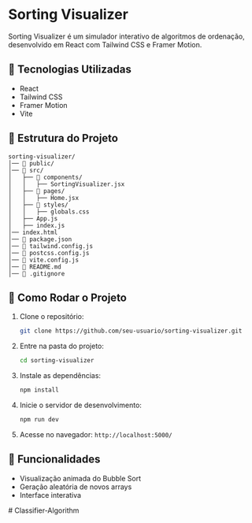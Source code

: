 # Sorting Visualizer

Sorting Visualizer é um simulador interativo de algoritmos de ordenação, desenvolvido em React com Tailwind CSS e Framer Motion.

## 🚀 Tecnologias Utilizadas
- React
- Tailwind CSS
- Framer Motion
- Vite

## 📂 Estrutura do Projeto
```
sorting-visualizer/
│── 📂 public/
│── 📂 src/
│   ├── 📂 components/
│   │   ├── SortingVisualizer.jsx
│   ├── 📂 pages/
│   │   ├── Home.jsx
│   ├── 📂 styles/
│   │   ├── globals.css
│   ├── App.js
│   ├── index.js
│── index.html
│── 📄 package.json
│── 📄 tailwind.config.js
│── 📄 postcss.config.js
│── 📄 vite.config.js
│── 📄 README.md
│── 📄 .gitignore
```

## 🔧 Como Rodar o Projeto
1. Clone o repositório:
   ```sh
   git clone https://github.com/seu-usuario/sorting-visualizer.git
   ```
2. Entre na pasta do projeto:
   ```sh
   cd sorting-visualizer
   ```
3. Instale as dependências:
   ```sh
   npm install
   ```
4. Inicie o servidor de desenvolvimento:
   ```sh
   npm run dev
   ```
5. Acesse no navegador: `http://localhost:5000/`

## 📌 Funcionalidades
- Visualização animada do Bubble Sort
- Geração aleatória de novos arrays
- Interface interativa


#   C l a s s i f i e r - A l g o r i t h m  
 